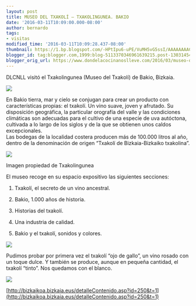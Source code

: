 ```yaml
---
layout: post
title: MUSEO DEL TXAKOLÍ – TXAKOLINGUNEA. BAKIO
date: '2016-03-11T10:09:00.000-08:00'
author: bernardo
tags:
- visitas
modified_time: '2016-03-11T10:09:28.437-08:00'
thumbnail: https://1.bp.blogspot.com/-HPtIpu6-uPE/VuMH5vG5ssI/AAAAAAAACgU/bzfDX_QEm5Ik-zG5lxGHZh6jsBEsGDr_A/s72-c/P2271539.JPG
blogger_id: tag:blogger.com,1999:blog-5113370346961639215.post-1303145480541088108
blogger_orig_url: https://www.dondelacocinanoslleve.com/2016/03/museo-del-txakoli-txakolingunea-bakio.html
---
```


DLCNLL visitó el Txakolingunea (Museo del Txakolí) de Bakio, Bizkaia.  

![](https://1.bp.blogspot.com/-HPtIpu6-uPE/VuMH5vG5ssI/AAAAAAAACgU/bzfDX_QEm5Ik-zG5lxGHZh6jsBEsGDr_A/s400/P2271539.JPG)

  
En Bakio tierra, mar y cielo se conjugan para crear un producto con características propias: el txakolí. Un vino suave, joven y afrutado. Su disposición geográfica, la particular orografía del valle y las condiciones climáticas son adecuadas para el cultivo de una especie de uva autóctona, cultivada a lo largo de los siglos y de la que se obtienen unos caldos excepcionales.  
Las bodegas de la localidad costera producen más de 100.000 litros al año, dentro de la denominación de origen “Txakolí de Bizkaia-Bizkaiko txakolina”.  

![](https://2.bp.blogspot.com/-s2FQIoDoRhw/VuMIeZwci7I/AAAAAAAACgY/bmqvX1NPeYMeqOuVg4zMrQfFYc5qkO4nQ/s640/EXPOSICION.JPG)

Imagen propiedad de Txakolingunea  

  
El museo recoge en su espacio expositivo las siguientes secciones:  

1. Txakolí, el secreto de un vino ancestral.

2. Bakio, 1.000 años de historia.

3. Historias del txakolí.

4. Una industria de calidad.

5. Bakio y el txakolí, sonidos y colores.

  

![](https://4.bp.blogspot.com/-U7gFaqi0xW8/VuMIxfBTxEI/AAAAAAAACgg/PXRBoaWJSmEK8OX276wWKYceUG2KU9BBA/s320/P2271540.JPG)

  

Pudimos probar por primera vez el txakolí “ojo de gallo”, un vino rosado con un toque dulce. Y también se produce, aunque en pequeña cantidad, el txakolí “tinto”. Nos quedamos con el blanco.  

![](https://2.bp.blogspot.com/-H9XwYlP4WNQ/VuMJBDyAVcI/AAAAAAAACgk/476Nqr4faTkUk0Ujyt_uN7SM8c6_1s2bA/s320/P2271542.JPG)

  
[http://bizkaikoa.bizkaia.eus/detalleContenido.asp?id=250&t=1](http://bizkaikoa.bizkaia.eus/detalleContenido.asp?id=250&t=1)
